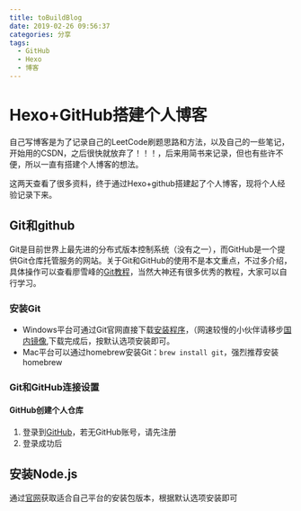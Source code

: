```yaml
---
title: toBuildBlog
date: 2019-02-26 09:56:37
categories: 分享
tags:
  - GitHub
  - Hexo
  - 博客
---
```

# Hexo+GitHub搭建个人博客
自己写博客是为了记录自己的LeetCode刷题思路和方法，以及自己的一些笔记，开始用的CSDN，之后很快就放弃了！！！，后来用简书来记录，但也有些许不便，所以一直有搭建个人博客的想法。

这两天查看了很多资料，终于通过Hexo+github搭建起了个人博客，现将个人经验记录下来。
## Git和github
Git是目前世界上最先进的分布式版本控制系统（没有之一），而GitHub是一个提供Git仓库托管服务的网站。关于Git和GitHub的使用不是本文重点，不过多介绍，具体操作可以查看廖雪峰的[Git教程](https://www.liaoxuefeng.com/wiki/0013739516305929606dd18361248578c67b8067c8c017b000)，当然大神还有很多优秀的教程，大家可以自行学习。
### 安装Git
+ Windows平台可通过Git官网直接下载[安装程序](https://git-scm.com/downloads)，（网速较慢的小伙伴请移步[国内镜像](https://pan.baidu.com/s/1kU5OCOB#list/path=%2Fpub%2Fgit),下载完成后，按默认选项安装即可。
+ Mac平台可以通过homebrew安装Git：`brew install git`，强烈推荐安装homebrew
### Git和GitHub连接设置
#### GitHub创建个人仓库
1. 登录到[GitHub](https://github.com)，若无GitHub账号，请先注册
2. 登录成功后
## 安装Node.js
通过[官网](https://nodejs.org/en/download/)获取适合自己平台的安装包版本，根据默认选项安装即可


